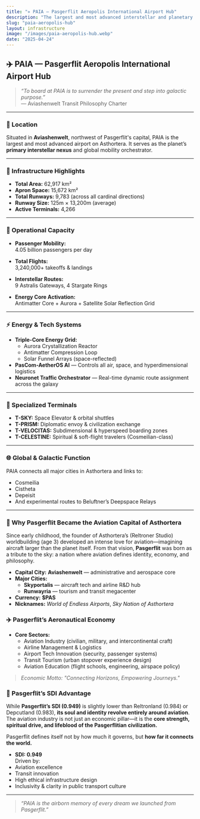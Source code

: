 ```yaml
---
title: "✈️ PAIA — Pasgerflit Aeropolis International Airport Hub"
description: "The largest and most advanced interstellar and planetary air hub in Asthortera, representing Pasgerflit’s core identity as the world of endless airports."
slug: "paia-aeropolis-hub"
layout: infrastructure
image: "/images/paia-aeropolis-hub.webp"
date: "2025-04-24"
---
```


## ✈️ PAIA — Pasgerflit Aeropolis International Airport Hub

> _“To board at PAIA is to surrender the present and step into galactic purpose.”_  
> — Aviashenwelt Transit Philosophy Charter

---

### 📍 Location
Situated in **Aviashenwelt**, northwest of Pasgerflit's capital, PAIA is the largest and most advanced airport on Asthortera. It serves as the planet’s **primary interstellar nexus** and global mobility orchestrator.

---

### 📐 Infrastructure Highlights
- **Total Area:** 62,917 km²  
- **Apron Space:** 15,672 km²  
- **Total Runways:** 9,783 (across all cardinal directions)  
- **Runway Size:** 125m × 13,200m (average)
- **Active Terminals:** 4,266

---

### 🚀 Operational Capacity

- **Passenger Mobility:**  
  4.05 billion passengers per day

- **Total Flights:**  
  3,240,000+ takeoffs & landings

- **Interstellar Routes:**  
  9 Astralis Gateways, 4 Stargate Rings

- **Energy Core Activation:**  
  Antimatter Core + Aurora + Satellite Solar Reflection Grid

---

### ⚡ Energy & Tech Systems
- **Triple-Core Energy Grid:**
  - Aurora Crystallization Reactor  
  - Antimatter Compression Loop  
  - Solar Funnel Arrays (space-reflected)
- **PasCom-AetherOS AI** — Controls all air, space, and hyperdimensional logistics
- **Neuronet Traffic Orchestrator** — Real-time dynamic route assignment across the galaxy

---

### 🛫 Specialized Terminals
- **T-SKY:** Space Elevator & orbital shuttles  
- **T-PRISM:** Diplomatic envoy & civilization exchange  
- **T-VELOCITAS:** Subdimensional & hyperspeed boarding zones  
- **T-CELESTINE:** Spiritual & soft-flight travelers (Cosmeilian-class)

---

### 🌐 Global & Galactic Function
PAIA connects all major cities in Asthortera and links to:
- Cosmeilia  
- Cistheta  
- Depeisit  
- And experimental routes to Beluftner’s Deepspace Relays

---

### 🧠 Why Pasgerflit Became the Aviation Capital of Asthortera

Since early childhood, the founder of Asthortera’s (Reltroner Studio) worldbuilding (age 3) developed an intense love for aviation—imagining aircraft larger than the planet itself. From that vision, **Pasgerflit** was born as a tribute to the sky: a nation where aviation defines identity, economy, and philosophy.

- **Capital City:** **Aviashenwelt** — administrative and aerospace core
- **Major Cities:**
  - **Skyportalis** — aircraft tech and airline R&D hub
  - **Runwayria** — tourism and transit megacenter
- **Currency:** **$PAS**
- **Nicknames:** *World of Endless Airports*, *Sky Nation of Asthortera*

### ✈️ Pasgerflit’s Aeronautical Economy
- **Core Sectors:**
  - Aviation Industry (civilian, military, and intercontinental craft)
  - Airline Management & Logistics
  - Airport Tech Innovation (security, passenger systems)
  - Transit Tourism (urban stopover experience design)
  - Aviation Education (flight schools, engineering, airspace policy)

> _Economic Motto: "Connecting Horizons, Empowering Journeys."_

### 🧠 Pasgerflit’s SDI Advantage

While **Pasgerflit’s SDI (0.949)** is slightly lower than Reltronland (0.984) or Depcutland (0.983), **its soul and identity revolve entirely around aviation**. The aviation industry is not just an economic pillar—it is the **core strength, spiritual drive, and lifeblood of the Pasgerflitian civilization.**

Pasgerflit defines itself not by how much it governs, but **how far it connects the world.**
- **SDI: 0.949**  
Driven by:
- Aviation excellence  
- Transit innovation  
- High ethical infrastructure design  
- Inclusivity & clarity in public transport culture

---

> _“PAIA is the airborn memory of every dream we launched from Pasgerflit.”_



